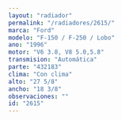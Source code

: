 ```yaml
---
layout: "radiador"
permalink: "/radiadores/2615/"
marca: "Ford"
modelo: "F-150 / F-250 / Lobo"
ano: "1996"
motor: "V6 3.8, V8 5.0,5.8"
transmision: "Automática"
parte: "432183"
clima: "Con clima"
alto: "27 5/8"
ancho: "18 3/8"
observaciones: ""
id: "2615"
---
```


